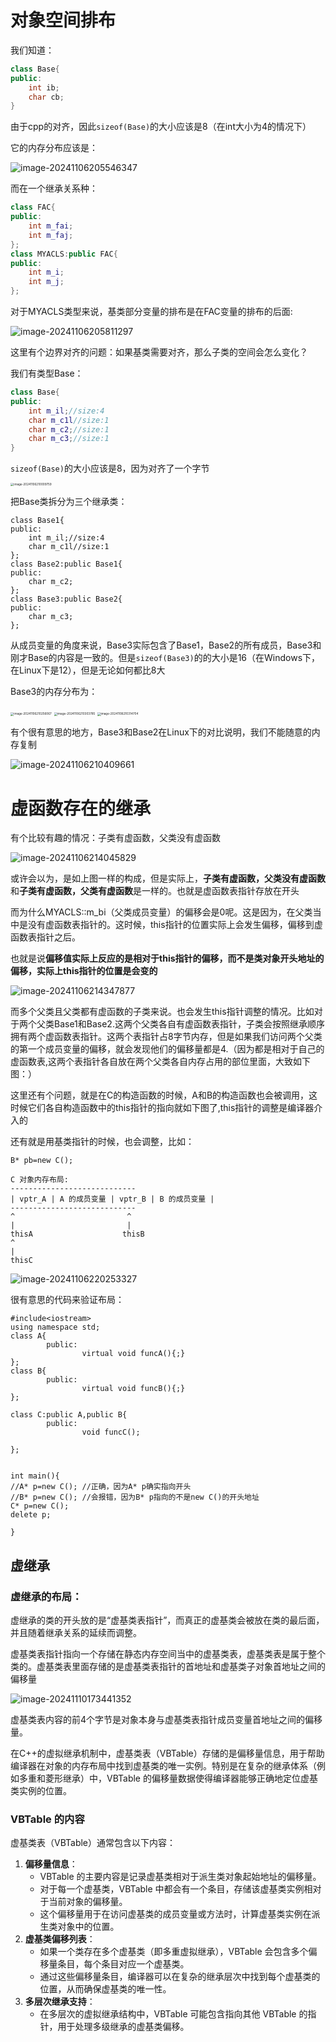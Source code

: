 # 对象空间排布

我们知道：

```cpp
class Base{
public:
    int ib;
    char cb;
}
```

由于cpp的对齐，因此`sizeof(Base)`的大小应该是8（在int大小为4的情况下）

它的内存分布应该是：

![image-20241106205546347](./assets/image-20241106205546347.png)

而在一个继承关系种：

```cpp
class FAC{
public:
    int m_fai;
    int m_faj;
};
class MYACLS:public FAC{
public:
    int m_i;
    int m_j;
};
```

对于MYACLS类型来说，基类部分变量的排布是在FAC变量的排布的后面:

![image-20241106205811297](./assets/image-20241106205811297.png)

这里有个边界对齐的问题：如果基类需要对齐，那么子类的空间会怎么变化？

我们有类型Base：

```cpp
class Base{
public:
	int m_il;//size:4
	char m_c1l//size:1
	char m_c2;//size:1
	char m_c3;//size:1
}
```

`sizeof(Base)`的大小应该是8，因为对齐了一个字节

<img src="./assets/image-20241106210009759.png" alt="image-20241106210009759" style="zoom:33%;" />

把Base类拆分为三个继承类：

```
class Base1{
public:
	int m_il;//size:4
	char m_c1l//size:1
};
class Base2:public Base1{
public:
	char m_c2;
};
class Base3:public Base2{
public:
	char m_c3;
};
```

从成员变量的角度来说，Base3实际包含了Base1，Base2的所有成员，Base3和刚才Base的内容是一致的。但是`sizeof(Base3)`的的大小是16（在Windows下，在Linux下是12），但是无论如何都比8大

Base3的内存分布为：

<img src="./assets/image-20241106210256067.png" alt="image-20241106210256067" style="zoom:33%;" />

<img src="./assets/image-20241106210303785.png" alt="image-20241106210303785" style="zoom:33%;" />

<img src="./assets/image-20241106210314704.png" alt="image-20241106210314704" style="zoom:33%;" />

有个很有意思的地方，Base3和Base2在Linux下的对比说明，我们不能随意的内存复制

![image-20241106210409661](./assets/image-20241106210409661.png)

# 虚函数存在的继承

有个比较有趣的情况：子类有虚函数，父类没有虚函数

![image-20241106214045829](./assets/image-20241106214045829.png)

或许会以为，是如上图一样的构成，但是实际上，**子类有虚函数，父类没有虚函数**和**子类有虚函数，父类有虚函数**是一样的。也就是虚函数表指针存放在开头

而为什么MYACLS::m_bi（父类成员变量）的偏移会是0呢。这是因为，在父类当中是没有虚函数表指针的。这时候，this指针的位置实际上会发生偏移，偏移到虚函数表指针之后。

也就是说**偏移值实际上反应的是相对于this指针的偏移，而不是类对象开头地址的偏移，实际上this指针的位置是会变的**

![image-20241106214347877](./assets/image-20241106214347877.png)

而多个父类且父类都有虚函数的子类来说。也会发生this指针调整的情况。比如对于两个父类Base1和Base2.这两个父类各自有虚函数表指针，子类会按照继承顺序拥有两个虚函数表指针。这两个表指针占8字节内存，但是如果我们访问两个父类的第一个成员变量的偏移，就会发现他们的偏移量都是4.（因为都是相对于自己的虚函数表,这两个表指针各自放在两个父类各自内存占用的部位里面，大致如下图：）

这里还有个问题，就是在C的构造函数的时候，A和B的构造函数也会被调用，这时候它们各自构造函数中的this指针的指向就如下图了,this指针的调整是编译器介入的

还有就是用基类指针的时候，也会调整，比如：

```
B* pb=new C();
```

```
C 对象内存布局:
----------------------------
| vptr_A | A 的成员变量 | vptr_B | B 的成员变量 |
----------------------------
^                         ^
|                         |
thisA                    thisB
^
|
thisC
```

![image-20241106220253327](./assets/image-20241106220253327.png)

很有意思的代码来验证布局：

```
#include<iostream>
using namespace std;
class A{
        public:
                virtual void funcA(){;}
};
class B{
        public:
                virtual void funcB(){;}
};

class C:public A,public B{
        public:
                void funcC();

};


int main(){
//A* p=new C(); //正确，因为A* p确实指向开头
//B* p=new C(); //会报错，因为B* p指向的不是new C()的开头地址
C* p=new C();
delete p;

}
```

## 虚继承

### 虚继承的布局：

虚继承的类的开头放的是“虚基类表指针”，而真正的虚基类会被放在类的最后面，并且随着继承关系的延续而调整。

虚基类表指针指向一个存储在静态内存空间当中的虚基类表，虚基类表是属于整个类的。虚基类表里面存储的是虚基类表指针的首地址和虚基类子对象首地址之间的偏移量

![image-20241110173441352](./assets/image-20241110173441352.png)

虚基类表内容的前4个字节是对象本身与虚基类表指针成员变量首地址之间的偏移量。



在C++的虚拟继承机制中，虚基类表（VBTable）存储的是偏移量信息，用于帮助编译器在对象的内存布局中找到虚基类的唯一实例。特别是在复杂的继承体系（例如多重和菱形继承）中，VBTable 的偏移量数据使得编译器能够正确地定位虚基类实例的位置。

### VBTable 的内容

虚基类表（VBTable）通常包含以下内容：

1. **偏移量信息**：
   - VBTable 的主要内容是记录虚基类相对于派生类对象起始地址的偏移量。
   - 对于每一个虚基类，VBTable 中都会有一个条目，存储该虚基类实例相对于当前对象的偏移量。
   - 这个偏移量用于在访问虚基类的成员变量或方法时，计算虚基类实例在派生类对象中的位置。
2. **虚基类偏移列表**：
   - 如果一个类存在多个虚基类（即多重虚拟继承），VBTable 会包含多个偏移量条目，每个条目对应一个虚基类。
   - 通过这些偏移量条目，编译器可以在复杂的继承层次中找到每个虚基类的位置，从而确保虚基类的唯一性。
3. **多层次继承支持**：
   - 在多层次的虚拟继承结构中，VBTable 可能包含指向其他 VBTable 的指针，用于处理多级继承的虚基类偏移。
